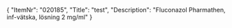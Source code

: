 {
  "ItemNr": "020185",
  "Title": "test",
  "Description": "Fluconazol Pharmathen, inf-vätska, lösning 2 mg/ml"
}